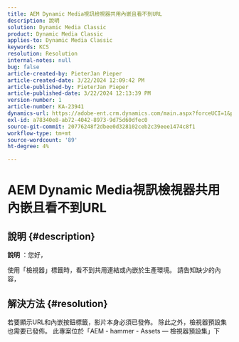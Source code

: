 ```yaml
---
title: AEM Dynamic Media視訊檢視器共用內嵌且看不到URL
description: 說明
solution: Dynamic Media Classic
product: Dynamic Media Classic
applies-to: Dynamic Media Classic
keywords: KCS
resolution: Resolution
internal-notes: null
bug: false
article-created-by: PieterJan Pieper
article-created-date: 3/22/2024 12:09:42 PM
article-published-by: PieterJan Pieper
article-published-date: 3/22/2024 12:13:39 PM
version-number: 1
article-number: KA-23941
dynamics-url: https://adobe-ent.crm.dynamics.com/main.aspx?forceUCI=1&pagetype=entityrecord&etn=knowledgearticle&id=c851a20d-45e8-ee11-904d-6045bd006295
exl-id: a78340e8-ab72-4042-8973-9d75d60dfec0
source-git-commit: 20776248f2dbee0d328102ceb2c39eee1474c8f1
workflow-type: tm+mt
source-wordcount: '89'
ht-degree: 4%

---
```


# AEM Dynamic Media視訊檢視器共用內嵌且看不到URL

## 說明 {#description}


<b>說明</b> ：您好，

使用「檢視器」標籤時，看不到共用連結或內嵌於生產環境。 請告知缺少的內容，


## 解決方法 {#resolution}


若要顯示URL和內嵌按鈕標籤，影片本身必須已發佈。 除此之外，檢視器預設集也需要已發佈。 此專案位於「AEM - hammer - Assets — 檢視器預設集」下
